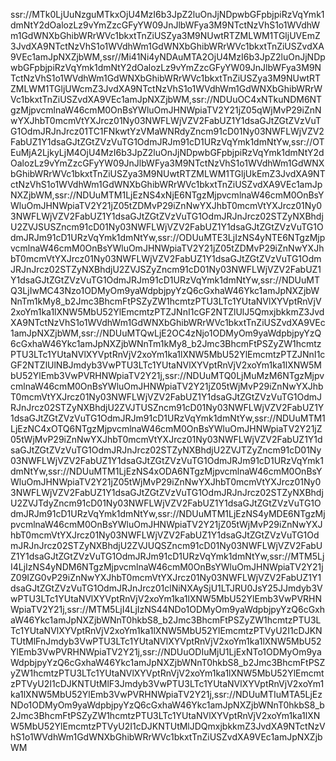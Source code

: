 ssr://MTk0LjUuNzguMTkxOjU4MzI6b3JpZ2luOnJjNDpwbGFpbjpiRzVqYmk1dmNtY2dOalozLz9vYmZzcGFyYW09JnJlbWFya3M9NTctNzVhS1o1WVdhWm1GdWNXbGhibWRrWVc1bkxtTnZiUSZya3M9NUwtRTZMLWM1TGljUVEmZ3JvdXA9NTctNzVhS1o1WVdhWm1GdWNXbGhibWRrWVc1bkxtTnZiUSZvdXA9VEc1amJpNXZjbWM,ssr//Mi41Ni4yNDAuMTA2OjU4MzI6b3JpZ2luOnJjNDpwbGFpbjpiRzVqYmk1dmNtY2dOalozLz9vYmZzcGFyYW09JnJlbWFya3M9NTctNzVhS1o1WVdhWm1GdWNXbGhibWRrWVc1bkxtTnZiUSZya3M9NUwtRTZMLWM1TGljUWcmZ3JvdXA9NTctNzVhS1o1WVdhWm1GdWNXbGhibWRrWVc1bkxtTnZiUSZvdXA9VEc1amJpNXZjbWM,ssr://NDUuOC4xNTkuNDM6NTgzMjpvcmlnaW46cmM0OnBsYWluOmJHNWpiaTV2Y21jZ05qWjMvP29iZnNwYXJhbT0mcmVtYXJrcz01Ny03NWFLWjVZV2FabUZ1Y1dsaGJtZGtZVzVuTG1OdmJRJnJrcz01TC1FNkwtYzVMaWNRdyZncm91cD01Ny03NWFLWjVZV2FabUZ1Y1dsaGJtZGtZVzVuTG1OdmJRJm91cD1URzVqYmk1dmNtYw,ssr://OTEuMjA2LjkyLjM4OjU4MzI6b3JpZ2luOnJjNDpwbGFpbjpiRzVqYmk1dmNtY2dOalozLz9vYmZzcGFyYW09JnJlbWFya3M9NTctNzVhS1o1WVdhWm1GdWNXbGhibWRrWVc1bkxtTnZiUSZya3M9NUwtRTZMLWM1TGljUkEmZ3JvdXA9NTctNzVhS1o1WVdhWm1GdWNXbGhibWRrWVc1bkxtTnZiUSZvdXA9VEc1amJpNXZjbWM,ssr://NDUuMTM1LjEzNS4xNjE6NTgzMjpvcmlnaW46cmM0OnBsYWluOmJHNWpiaTV2Y21jZ05tZDMvP29iZnNwYXJhbT0mcmVtYXJrcz01Ny03NWFLWjVZV2FabUZ1Y1dsaGJtZGtZVzVuTG1OdmJRJnJrcz02STZyNXBhdjU2ZVJSUSZncm91cD01Ny03NWFLWjVZV2FabUZ1Y1dsaGJtZGtZVzVuTG1OdmJRJm91cD1URzVqYmk1dmNtYw,ssr://ODUuMTE3LjIzNS4yNTE6NTgzMjpvcmlnaW46cmM0OnBsYWluOmJHNWpiaTV2Y21jZ05tZDMvP29iZnNwYXJhbT0mcmVtYXJrcz01Ny03NWFLWjVZV2FabUZ1Y1dsaGJtZGtZVzVuTG1OdmJRJnJrcz02STZyNXBhdjU2ZVJSZyZncm91cD01Ny03NWFLWjVZV2FabUZ1Y1dsaGJtZGtZVzVuTG1OdmJRJm91cD1URzVqYmk1dmNtYw,ssr://NDUuMTQ3LjIwMC43Nzo1ODMyOm9yaWdpbjpyYzQ6cGxhaW46Ykc1amJpNXZjbWNnTm1kMy8_b2Jmc3BhcmFtPSZyZW1hcmtzPTU3LTc1YUtaNVlXYVptRnVjV2xoYm1ka1lXNW5MbU52YlEmcmtzPTZJNnI1cGF2NTZlUlJ5QmxjbkkmZ3JvdXA9NTctNzVhS1o1WVdhWm1GdWNXbGhibWRrWVc1bkxtTnZiUSZvdXA9VEc1amJpNXZjbWM,ssr://NDUuMTQwLjE2OC4zNjo1ODMyOm9yaWdpbjpyYzQ6cGxhaW46Ykc1amJpNXZjbWNnTm1kMy8_b2Jmc3BhcmFtPSZyZW1hcmtzPTU3LTc1YUtaNVlXYVptRnVjV2xoYm1ka1lXNW5MbU52YlEmcmtzPTZJNnI1cGF2NTZlUlNBJmdyb3VwPTU3LTc1YUtaNVlXYVptRnVjV2xoYm1ka1lXNW5MbU52YlEmb3VwPVRHNWpiaTV2Y21j,ssr://NDUuMTQ0LjMuMzM6NTgzMjpvcmlnaW46cmM0OnBsYWluOmJHNWpiaTV2Y21jZ05tWjMvP29iZnNwYXJhbT0mcmVtYXJrcz01Ny03NWFLWjVZV2FabUZ1Y1dsaGJtZGtZVzVuTG1OdmJRJnJrcz02STZyNXBhdjU2ZVJTUSZncm91cD01Ny03NWFLWjVZV2FabUZ1Y1dsaGJtZGtZVzVuTG1OdmJRJm91cD1URzVqYmk1dmNtYw,ssr://NDUuMTM1LjEzNC4xOTQ6NTgzMjpvcmlnaW46cmM0OnBsYWluOmJHNWpiaTV2Y21jZ05tWjMvP29iZnNwYXJhbT0mcmVtYXJrcz01Ny03NWFLWjVZV2FabUZ1Y1dsaGJtZGtZVzVuTG1OdmJRJnJrcz02STZyNXBhdjU2ZVJTZyZncm91cD01Ny03NWFLWjVZV2FabUZ1Y1dsaGJtZGtZVzVuTG1OdmJRJm91cD1URzVqYmk1dmNtYw,ssr://NDUuMTM1LjEzNS4xODA6NTgzMjpvcmlnaW46cmM0OnBsYWluOmJHNWpiaTV2Y21jZ05tWjMvP29iZnNwYXJhbT0mcmVtYXJrcz01Ny03NWFLWjVZV2FabUZ1Y1dsaGJtZGtZVzVuTG1OdmJRJnJrcz02STZyNXBhdjU2ZVJTdyZncm91cD01Ny03NWFLWjVZV2FabUZ1Y1dsaGJtZGtZVzVuTG1OdmJRJm91cD1URzVqYmk1dmNtYw,ssr://NDUuMTM1LjEzNS4yMDE6NTgzMjpvcmlnaW46cmM0OnBsYWluOmJHNWpiaTV2Y21jZ05tWjMvP29iZnNwYXJhbT0mcmVtYXJrcz01Ny03NWFLWjVZV2FabUZ1Y1dsaGJtZGtZVzVuTG1OdmJRJnJrcz02STZyNXBhdjU2ZVJUQSZncm91cD01Ny03NWFLWjVZV2FabUZ1Y1dsaGJtZGtZVzVuTG1OdmJRJm91cD1URzVqYmk1dmNtYw,ssr://MTM5LjI4LjIzNS4yNDM6NTgzMjpvcmlnaW46cmM0OnBsYWluOmJHNWpiaTV2Y21jZ09IZG0vP29iZnNwYXJhbT0mcmVtYXJrcz01Ny03NWFLWjVZV2FabUZ1Y1dsaGJtZGtZVzVuTG1OdmJRJnJrcz01clNiNXAySjU1LTJRU0JsY25JJmdyb3VwPTU3LTc1YUtaNVlXYVptRnVjV2xoYm1ka1lXNW5MbU52YlEmb3VwPVRHNWpiaTV2Y21j,ssr://MTM5LjI4LjIzNS44NDo1ODMyOm9yaWdpbjpyYzQ6cGxhaW46Ykc1amJpNXZjbWNnT0hkbS8_b2Jmc3BhcmFtPSZyZW1hcmtzPTU3LTc1YUtaNVlXYVptRnVjV2xoYm1ka1lXNW5MbU52YlEmcmtzPTVyU2I1cDJKNTUtMlFnJmdyb3VwPTU3LTc1YUtaNVlXYVptRnVjV2xoYm1ka1lXNW5MbU52YlEmb3VwPVRHNWpiaTV2Y21j,ssr://NDUuODIuMjU1LjExNTo1ODMyOm9yaWdpbjpyYzQ6cGxhaW46Ykc1amJpNXZjbWNnT0hkbS8_b2Jmc3BhcmFtPSZyZW1hcmtzPTU3LTc1YUtaNVlXYVptRnVjV2xoYm1ka1lXNW5MbU52YlEmcmtzPTVyU2I1cDJKNTUtMlF3Jmdyb3VwPTU3LTc1YUtaNVlXYVptRnVjV2xoYm1ka1lXNW5MbU52YlEmb3VwPVRHNWpiaTV2Y21j,ssr://NDUuMTIuMTA5LjEzNDo1ODMyOm9yaWdpbjpyYzQ6cGxhaW46Ykc1amJpNXZjbWNnT0hkbS8_b2Jmc3BhcmFtPSZyZW1hcmtzPTU3LTc1YUtaNVlXYVptRnVjV2xoYm1ka1lXNW5MbU52YlEmcmtzPTVyU2I1cDJKNTUtMlJDQmxjbkkmZ3JvdXA9NTctNzVhS1o1WVdhWm1GdWNXbGhibWRrWVc1bkxtTnZiUSZvdXA9VEc1amJpNXZjbWM
